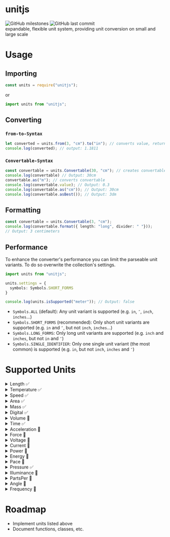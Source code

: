 # unitjs
 ![GitHub milestones](https://img.shields.io/github/milestones/all/harrydehix/unitjs) ![GitHub last commit](https://img.shields.io/github/last-commit/harrydehix/unitjs)<br>
expandable, flexible unit system, providing unit conversion on small and large scale

# Usage
## Importing
```javascript
const units = require("unitjs");
```
or
```typescript
import units from "unitjs";
```
## Converting
### `from-to-Syntax`
```typescript
let converted = units.from(3, "cm").to("in"); // converts value, returns number
console.log(converted); // output: 1.1811
```
### `Convertable-Syntax`
```typescript
const convertable = units.Convertable(30, "cm"); // creates convertable
console.log(convertable) // Output: 30cm
convertable.as("m"); // converts convertable
console.log(convertable.value); // Output: 0.3
console.log(convertable.as("cm")); // Output: 30cm
console.log(convertable.asBest()); // Output: 3dm
```
## Formatting
```typescript
const convertable = units.Convertable(3, "cm"); 
console.log(convertable.format({ length: "long", divider: " "})); 
// Output: 3 centimeters
```

## Performance
To enhance the converter's performance you can limit the parseable unit variants. To do so overwrite the collection's settings.
```typescript
import units from "unitjs";

units.settings = {
  symbols: Symbols.SHORT_FORMS
}

console.log(units.isSupported("meter")); // Output: false
```
* `Symbols.ALL` (default): Any unit variant is supported (e.g. `in`, `″`, `inch`, `inches`...)
* `Symbols.SHORT_FORMS` (recommended): Only short unit variants are supported (e.g. `in` and `″`, but not `inch`, `inches`...)
* `Symbols.LONG_FORMS`: Only long unit variants are supported (e.g. `inch` and `inches`, but not `in` and `″`)
* `Symbols.SINGLE_IDENTIFIER`: Only one single unit variant (the most common) is supported (e.g. `in`, but not `inch`, `inches` and `″`)

# Supported Units

<div id="detailsDefaultUnit"></div>
<details>
  <summary>Length ✅</summary>
  
  * ✅ m (including every SI prefix from `ym` to `Ym`, e.g. `km`, `cm`, `nm`, ...)
  * ✅ in
  * ✅ yd
  * ✅ ft
  * ✅ mi
  * ✅ ly
</details>
<details>
  <summary>Temperature ✅</summary>
  
  * ✅ °C
  * ✅ °F
  * ✅ °R
  * ✅ K
</details>
<details>
  <summary>Speed ✅</summary>

  * ✅ m/s (`m` is combinable with any SI prefix, `s` is replaceable with any valid time unit, e.g. `km/min`, `cm/ns`, `dm/a`, ...)
  * ✅ ft/s (`s` is replaceable with any valid time unit, e.g. `ft/min`, `ft/ms`, `ft/d`, ...)
  * ✅ mi/s (`s` is replaceable with any valid time unit, e.g. `mi/h`, `mi/wk`, `mi/m`, ...)
  * ✅ knot
  * ✅ beaufort scale (from 0 to 12)
  * ✅ mach number (divided to the speed of sound)
  * ✅ c (divided to the speed of light)
</details>
<details>
  <summary>Area ✅</summary>

  * ✅ m² (including every SI prefix from `ym²` to `Ym²`, e.g. `km²`, `cm²`, `nm²`, ...)
  * ✅ a (including `ca`, `da`, `daa` and `ha`)
  * ✅ in²
  * ✅ ft²
  * ✅ mi²
  * ✅ yd²
  * ✅ ac
</details>
<details>
  <summary>Mass ✅</summary>

  * ✅ g (including every SI prefix from `yg` to `Yg`, e.g. `kg`, `mg`, ...)
  * ✅ t (metric ton; including every SI prefix from `dat` to `Yt`, e.g. `Mt`, `Gt`, ...)
  * ✅ oz (av) 
  * ✅ lb (av)
</details>
<details>
  <summary>Digital ✅</summary>

  * ✅ B (including every SI prefix from `kB` to `YB` and every IEC prefix from `KiB` to `YiB`)
  * ✅ b (including every SI prefix from `kb` to `Yb` and every IEC prefix from `Kib` to `Yib`)
</details>
<details>
  <summary>Volume 📅</summary>
</details>
<details>
  <summary>Time ✅</summary>

  * ✅ s (including every SI prefix from `ys` to `ds`, e.g. `ns`, `μs`, ...)
  * ✅ min
  * ✅ h
  * ✅ d
  * ✅ wk
  * ✅ mth
  * ✅ a
</details>
<details>
  <summary>Acceleration 📅</summary>
</details>
<details>
  <summary>Force 📅</summary>
</details>
<details>
  <summary>Voltage 📅</summary>
</details>
<details>
  <summary>Current 📅</summary>
</details>
<details>
  <summary>Power 📅</summary>
</details>
<details>
  <summary>Energy 📅</summary>
</details>
<details>
  <summary>Pace 📅</summary>
</details>
<details>
  <summary>Pressure ✅</summary>

  * ✅ Pa (including SI Prefixes from `µPa` to `YPa`)
  * ✅ bar
  * ✅ torr
  * ✅ atm
  * ✅ psi, ksi, Mpsi
</details>
<details>
  <summary>Illuminance 📅</summary>
</details>
<details>
  <summary>PartsPer 📅</summary>
</details>
<details>
  <summary>Angle 📅</summary>
</details>
<details>
  <summary>Frequency 📅</summary>
</details>

# Roadmap

* Implement units listed above
* Document functions, classes, etc.
